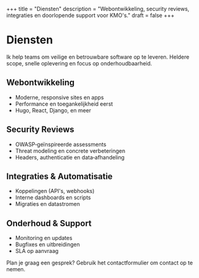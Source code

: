 +++
title = "Diensten"
description = "Webontwikkeling, security reviews, integraties en doorlopende support voor KMO's."
draft = false
+++

# Diensten

Ik help teams om veilige en betrouwbare software op te leveren. Heldere scope, snelle oplevering en focus op onderhoudbaarheid.

## Webontwikkeling
- Moderne, responsive sites en apps
- Performance en toegankelijkheid eerst
- Hugo, React, Django, en meer

## Security Reviews
- OWASP‑geïnspireerde assessments
- Threat modeling en concrete verbeteringen
- Headers, authenticatie en data‑afhandeling

## Integraties & Automatisatie
- Koppelingen (API's, webhooks)
- Interne dashboards en scripts
- Migraties en datastromen

## Onderhoud & Support
- Monitoring en updates
- Bugfixes en uitbreidingen
- SLA op aanvraag

Plan je graag een gesprek? Gebruik het contactformulier om contact op te nemen.

